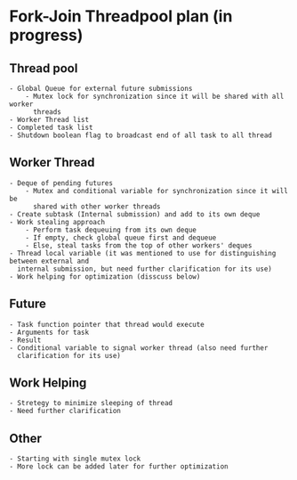 # Fork-Join Threadpool plan (in progress)

## Thread pool
    - Global Queue for external future submissions
        - Mutex lock for synchronization since it will be shared with all worker
          threads
    - Worker Thread list
    - Completed task list
    - Shutdown boolean flag to broadcast end of all task to all thread

## Worker Thread
    - Deque of pending futures
        - Mutex and conditional variable for synchronization since it will be
          shared with other worker threads
    - Create subtask (Internal submission) and add to its own deque
    - Work stealing approach
        - Perform task dequeuing from its own deque
        - If empty, check global queue first and dequeue
        - Else, steal tasks from the top of other workers' deques
    - Thread local variable (it was mentioned to use for distinguishing between external and
      internal submission, but need further clarification for its use)
    - Work helping for optimization (disscuss below)

## Future
    - Task function pointer that thread would execute 
    - Arguments for task
    - Result 
    - Conditional variable to signal worker thread (also need further
      clarification for its use)   

## Work Helping 
    - Stretegy to minimize sleeping of thread
    - Need further clarification


## Other
    - Starting with single mutex lock
    - More lock can be added later for further optimization

